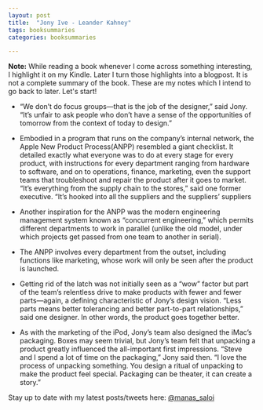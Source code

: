 ```yaml
---
layout: post
title:  "Jony Ive - Leander Kahney"
tags: booksummaries
categories: booksummaries

---
```

**Note:** While reading a book whenever I come across something interesting, I highlight it on my Kindle. Later I turn those highlights into a blogpost. It is not a complete summary of the book. These are my notes which I intend to go back to later. Let's start!

+ “We don’t do focus groups—that is the job of the designer,” said Jony. “It’s unfair to ask people who don’t have a sense of the opportunities of tomorrow from the context of today to design.”

+ Embodied in a program that runs on the company’s internal network, the Apple New Product Process(ANPP) resembled a giant checklist. It detailed exactly what everyone was to do at every stage for every product, with instructions for every department ranging from hardware to software, and on to operations, finance, marketing, even the support teams that troubleshoot and repair the product after it goes to market. “It’s everything from the supply chain to the stores,” said one former executive. “It’s hooked into all the suppliers and the suppliers’ suppliers

+ Another inspiration for the ANPP was the modern engineering management system known as “concurrent engineering,” which permits different departments to work in parallel (unlike the old model, under which projects get passed from one team to another in serial).

+ The ANPP involves every department from the outset, including functions like marketing, whose work will only be seen after the product is launched.

+ Getting rid of the latch was not initially seen as a “wow” factor but part of the team’s relentless drive to make products with fewer and fewer parts—again, a defining characteristic of Jony’s design vision. “Less parts means better tolerancing and better part-to-part relationships,” said one designer. In other words, the product goes together better.

+ As with the marketing of the iPod, Jony’s team also designed the iMac’s packaging. Boxes may seem trivial, but Jony’s team felt that unpacking a product greatly influenced the all-important first impressions. “Steve and I spend a lot of time on the packaging,” Jony said then. “I love the process of unpacking something. You design a ritual of unpacking to make the product feel special. Packaging can be theater, it can create a story.”



Stay up to date with my latest posts/tweets here: [@manas_saloi](http://twitter.com/manas_saloi)
